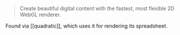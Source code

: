 > Create beautiful digital content with the fastest, most flexible 2D WebGL renderer.

Found via [[quadratic]], which uses it for rendering its spreadsheet.